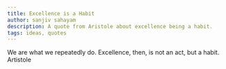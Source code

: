 ```yaml
---
title: Excellence is a Habit
author: sanjiv sahayam
description: A quote from Aristole about excellence being a habit.
tags: ideas, quotes
---
```


<div>
<div class="quote">We are what we repeatedly do. Excellence, then, is not an act, but a habit.</div>
<div class="attribution">Artistole</div>
</div>